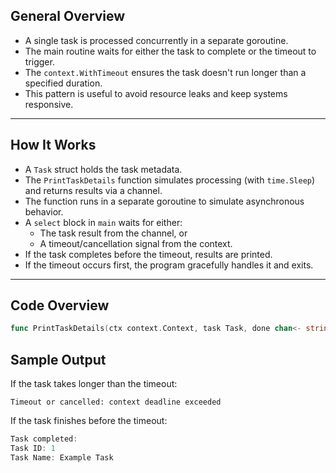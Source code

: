 ## General Overview

- A single task is processed concurrently in a separate goroutine.
- The main routine waits for either the task to complete or the timeout to trigger.
- The `context.WithTimeout` ensures the task doesn't run longer than a specified duration.
- This pattern is useful to avoid resource leaks and keep systems responsive.

---

## How It Works

- A `Task` struct holds the task metadata.
- The `PrintTaskDetails` function simulates processing (with `time.Sleep`) and returns results via a channel.
- The function runs in a separate goroutine to simulate asynchronous behavior.
- A `select` block in `main` waits for either:
  - The task result from the channel, or
  - A timeout/cancellation signal from the context.
- If the task completes before the timeout, results are printed.
- If the timeout occurs first, the program gracefully handles it and exits.

---

## Code Overview

```go
func PrintTaskDetails(ctx context.Context, task Task, done chan<- string)
```

## Sample Output
If the task takes longer than the timeout:

 `Timeout or cancelled: context deadline exceeded`

If the task finishes before the timeout:
```Go
Task completed:
Task ID: 1
Task Name: Example Task
```